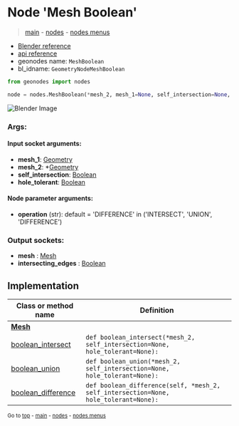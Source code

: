 # Node 'Mesh Boolean'

> [main](../structure.md) - [nodes](nodes.md) - [nodes menus](nodes_menus.md)

- [Blender reference](https://docs.blender.org/manual/en/latest/modeling/geometry_nodes/mesh/mesh_boolean.html)
- [api reference](https://docs.blender.org/api/current/bpy.types.GeometryNodeMeshBoolean.html)
- geonodes name: `MeshBoolean`
- bl_idname: `GeometryNodeMeshBoolean`

```python
from geonodes import nodes

node = nodes.MeshBoolean(*mesh_2, mesh_1=None, self_intersection=None, hole_tolerant=None, operation='DIFFERENCE')
```

![Blender Image](https://docs.blender.org/manual/en/latest/_images/node-types_GeometryNodeMeshBoolean.webp)

### Args:

#### Input socket arguments:

- **mesh_1**: [Geometry](Geometry.md)
- **mesh_2**: *[Geometry](Geometry.md)
- **self_intersection**: [Boolean](Boolean.md)
- **hole_tolerant**: [Boolean](Boolean.md)

#### Node parameter arguments:

- **operation** (str): default = 'DIFFERENCE' in ('INTERSECT', 'UNION', 'DIFFERENCE')

### Output sockets:

- **mesh** : [Mesh](Mesh.md)
- **intersecting_edges** : [Boolean](Boolean.md)

## Implementation

| Class or method name | Definition |
|----------------------|------------|
| **[Mesh](Mesh.md)** |
| [boolean_intersect](Mesh.md#boolean_intersect) | `def boolean_intersect(*mesh_2, self_intersection=None, hole_tolerant=None):` |
| [boolean_union](Mesh.md#boolean_union) | `def boolean_union(*mesh_2, self_intersection=None, hole_tolerant=None):` |
| [boolean_difference](Mesh.md#boolean_difference) | `def boolean_difference(self, *mesh_2, self_intersection=None, hole_tolerant=None):` |
<sub>Go to [top](#node-Mesh-Boolean) - [main](../structure.md) - [nodes](nodes.md) - [nodes menus](nodes_menus.md)</sub>

